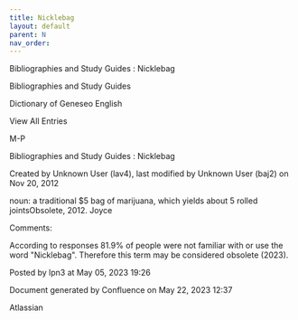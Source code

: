 ```yaml
---
title: Nicklebag
layout: default
parent: N
nav_order:
---
```


Bibliographies and Study Guides : Nicklebag

Bibliographies and Study Guides

Dictionary of Geneseo English

View All Entries

M-P

Bibliographies and Study Guides : Nicklebag

Created by  Unknown User (lav4), last modified by  Unknown User (baj2) on Nov 20, 2012

noun: a traditional $5 bag of marijuana, which yields about 5 rolled jointsObsolete, 2012. Joyce

Comments:

According to responses 81.9% of people were not familiar with or use the word &quot;Nicklebag&quot;. Therefore this term may be considered obsolete (2023).

Posted by lpn3 at May 05, 2023 19:26

Document generated by Confluence on May 22, 2023 12:37

Atlassian
